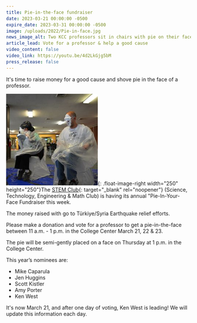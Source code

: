 ```yaml
---
title: Pie-in-the-face fundraiser
date: 2023-03-21 00:00:00 -0500
expire_date: 2023-03-31 00:00:00 -0500
image: /uploads/2022/Pie-in-face.jpg
news_image_alt: Two KCC professors sit in chairs with pie on their faces.
article_lead: Vote for a professor & help a good cause
video_content: false
video_link: https://youtu.be/4d2LkGjg5bM
press_release: false
---
```

It's time to raise money for a good cause and shove pie in the face of a professor.

![](/uploads/2022/pie-in-face250x250.jpg){: .float-image-right width="250" height="250"}The [STEM Club](https://www.kcc.edu/student-resources/clubs/#stem-club){: target="_blank" rel="noopener"} (Science, Technology, Engineering & Math Club) is having its annual "Pie-In-Your-Face Fundraiser this week.&nbsp;

The money raised with go to Türkiye/Syria Earthquake relief efforts.

Please make a donation and vote for a professor to get a pie-in-the-face between 11 a.m. - 1 p.m. in the College Center March 21, 22 & 23.&nbsp;

The pie will be semi-gently placed on a face on Thursday at 1 p.m. in the College Center.&nbsp;

This year’s nominees are:

* Mike Caparula
* Jen Huggins
* Scott Kistler
* Amy Porter
* Ken West

It's now March 21, and after one day of voting, Ken West is leading! We will update this information each day.